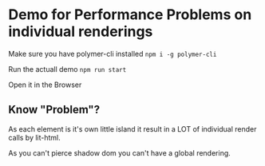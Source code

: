 # Demo for Performance Problems on individual renderings

Make sure you have polymer-cli installed
`npm i -g polymer-cli`

Run the actuall demo
`npm run start`

Open it in the Browser

## Know "Problem"?
As each element is it's own little island it result in a LOT of individual render calls by lit-html.

As you can't pierce shadow dom you can't have a global rendering.